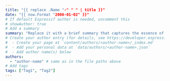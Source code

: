 ```yaml
---
title: "{{ replace .Name "-" " " | title }}"
date: "{{ now.Format "2006-01-02" }}"
# If default Espressif author is needed, uncomment this
# showAuthor: true
# Add a summary
summary: "Replace it with a brief summary that captures the essence of (1) what the article is about and (2) how the reader will benefit from reading it. For examples, check other article summaries."
# Create your author entry (for details, see https://developer.espressif.com/pages/contribution-guide/writing-content/#add-youself-as-an-author)
#  - Create your page at `content/authors/<author-name>/_index.md`
#  - Add your personal data at `data/authors/<author-name>.json`
#  - Add author name(s) below
authors:
  - "author-name" # same as in the file paths above
# Add tags
tags: ["Tag1", "Tag2"]
---
```

